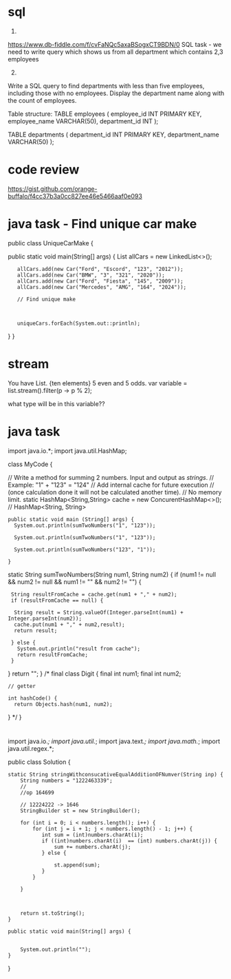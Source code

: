 # sql 
1)
https://www.db-fiddle.com/f/cvFaNQc5axaBSogxCT9BDN/0
SQL task - we need to write query which shows us from all department which contains 2,3 employees

2)
Write a SQL query to find departments with less than five employees, including those with no employees. 
Display the department name along with the count of employees.

Table structure:
TABLE employees (
    employee_id INT PRIMARY KEY,
    employee_name VARCHAR(50),
    department_id INT
);

TABLE departments (
    department_id INT PRIMARY KEY,
    department_name VARCHAR(50)
);

# code review 
https://gist.github.com/orange-buffalo/f4cc37b3a0cc827ee46e5466aaf0e093

# java task - Find unique car make

public class UniqueCarMake {


   public static void main(String[] args) {
       List<Car> allCars = new LinkedList<>();


       allCars.add(new Car("Ford", "Escord", "123", "2012"));
       allCars.add(new Car("BMW", "3", "321", "2020"));
       allCars.add(new Car("Ford", "Fiesta", "145", "2009"));
       allCars.add(new Car("Mercedes", "AMG", "164", "2024"));

       // Find unique make



       uniqueCars.forEach(System.out::println);
   }
}
# stream

You have List<Integer>. {ten elements} 5 even and 5 odds. 
var variable = list.stream().filter(p -> p % 2); 

what type will be in this variable??

# java task


import java.io.*;
import java.util.HashMap;

class MyCode {
  
  // Write a method for summing 2 numbers. Input and output as _strings_.
  // Example: "1" + "123" = "124"
  // Add internal cache for future execution
  // (once calculation done it will not be calculated another time).
  // No memory limit.
    static HashMap<String,String> cache = new ConcurentHashMap<>();
    // HashMap<String, String>
    
    
	public static void main (String[] args) {
      System.out.println(sumTwoNumbers("1", "123"));
      
      System.out.println(sumTwoNumbers("1", "123"));
      
      System.out.println(sumTwoNumbers("123", "1"));
      
	}

  static String sumTwoNumbers(String num1, String num2) {
   if (num1 != null && num2 != null && num1 != "" && num2 != "") {
     
     String resultFromCache = cache.get(num1 + "," + num2);
     if (resultFromCache == null) {

      String result = String.valueOf(Integer.parseInt(num1) + Integer.parseInt(num2));
      cache.put(num1 + "," + num2,result);
      return result;
        
     } else {
       System.out.println("result from cache");
       return resultFromCache;
     }
   } 
   return "";
  }
  /*
  final class Digit {
    final int num1;
    final int num2;
    
    // getter

    int hashCode() {
      return Objects.hash(num1, num2);

  }
  */
  }
  
# 
import java.io.*;
import java.util.*;
import java.text.*;
import java.math.*;
import java.util.regex.*;

public class Solution {

    static String stringWithconsucativeEqualAdditionOFNumver(String inp) {
        String numbers = "1222463339";
        //
        //op 164699
        
        // 12224222 -> 1646
        StringBuilder st = new StringBuilder();
        
        for (int i = 0; i < numbers.length(); i++) {
            for (int j = i + 1; j < numbers.length() - 1; j++) {
               int sum = (int)numbers.charAt(i);
               if ((int)numbers.charAt(i)  == (int) numbers.charAt(j)) {
                   sum += numbers.charAt(j);
               } else {
                   
                   st.append(sum);
               }
            }
            
        }
         
        
        
        return st.toString(); 
    }

    public static void main(String[] args) {


        System.out.println("");
    }
}

